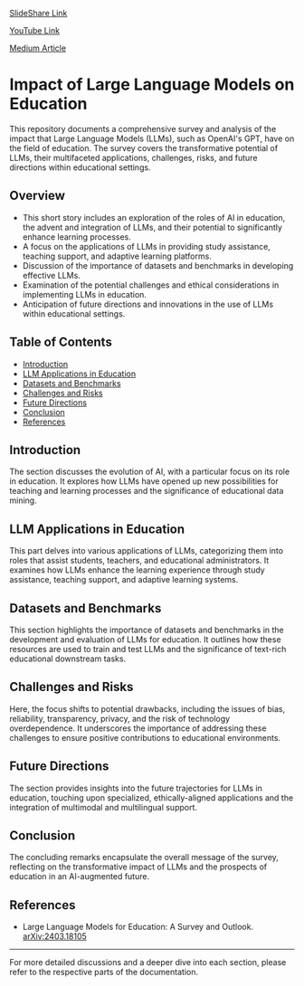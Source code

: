 



[SlideShare Link](https://www.slideshare.net/slideshow/role-of-llms-in-education-short-storypptx/267603926)

[YouTube Link](https://youtu.be/-G8MgSUS740)

[Medium Article](https://medium.com/@saipraneethk181200/impact-of-large-language-models-on-education-e37c9fa4899f)

# Impact of Large Language Models on Education

This repository documents a comprehensive survey and analysis of the impact that Large Language Models (LLMs), such as OpenAI's GPT, have on the field of education. The survey covers the transformative potential of LLMs, their multifaceted applications, challenges, risks, and future directions within educational settings.


## Overview
- This short story includes an exploration of the roles of AI in education, the advent and integration of LLMs, and their potential to significantly enhance learning processes.
- A focus on the applications of LLMs in providing study assistance, teaching support, and adaptive learning platforms.
- Discussion of the importance of datasets and benchmarks in developing effective LLMs.
- Examination of the potential challenges and ethical considerations in implementing LLMs in education.
- Anticipation of future directions and innovations in the use of LLMs within educational settings.


## Table of Contents
- [Introduction](#introduction)
- [LLM Applications in Education](#llm-applications-in-education)
- [Datasets and Benchmarks](#datasets-and-benchmarks)
- [Challenges and Risks](#challenges-and-risks)
- [Future Directions](#future-directions)
- [Conclusion](#conclusion)
- [References](#references)





## Introduction
The section discusses the evolution of AI, with a particular focus on its role in education. It explores how LLMs have opened up new possibilities for teaching and learning processes and the significance of educational data mining.

## LLM Applications in Education
This part delves into various applications of LLMs, categorizing them into roles that assist students, teachers, and educational administrators. It examines how LLMs enhance the learning experience through study assistance, teaching support, and adaptive learning systems.

## Datasets and Benchmarks
This section highlights the importance of datasets and benchmarks in the development and evaluation of LLMs for education. It outlines how these resources are used to train and test LLMs and the significance of text-rich educational downstream tasks.

## Challenges and Risks
Here, the focus shifts to potential drawbacks, including the issues of bias, reliability, transparency, privacy, and the risk of technology overdependence. It underscores the importance of addressing these challenges to ensure positive contributions to educational environments.

## Future Directions
The section provides insights into the future trajectories for LLMs in education, touching upon specialized, ethically-aligned applications and the integration of multimodal and multilingual support.

## Conclusion
The concluding remarks encapsulate the overall message of the survey, reflecting on the transformative impact of LLMs and the prospects of education in an AI-augmented future.

## References
- Large Language Models for Education: A Survey and Outlook. [arXiv:2403.18105](https://arxiv.org/abs/2403.18105)

---

For more detailed discussions and a deeper dive into each section, please refer to the respective parts of the documentation.

